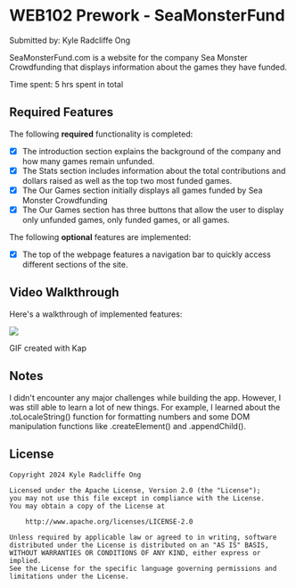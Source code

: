 # WEB102 Prework - SeaMonsterFund

Submitted by: Kyle Radcliffe Ong

SeaMonsterFund.com is a website for the company Sea Monster Crowdfunding that displays information about the games they have funded.

Time spent: 5 hrs spent in total

## Required Features

The following **required** functionality is completed:

- [x] The introduction section explains the background of the company and how many games remain unfunded.
- [x] The Stats section includes information about the total contributions and dollars raised as well as the top two most funded games.
- [x] The Our Games section initially displays all games funded by Sea Monster Crowdfunding
- [x] The Our Games section has three buttons that allow the user to display only unfunded games, only funded games, or all games.

The following **optional** features are implemented:

- [x] The top of the webpage features a navigation bar to quickly access different sections of the site.

## Video Walkthrough

Here's a walkthrough of implemented features:

![](demo.gif)

<!-- Replace this with whatever GIF tool you used! -->

GIF created with Kap

<!-- Recommended tools:
[Kap](https://getkap.co/) for macOS
[ScreenToGif](https://www.screentogif.com/) for Windows
[peek](https://github.com/phw/peek) for Linux. -->

## Notes

I didn't encounter any major challenges while building the app. However, I was still able to learn a lot of new things. For example, I learned about the .toLocaleString() function for formatting numbers and some DOM manipulation functions like .createElement() and .appendChild().

## License

    Copyright 2024 Kyle Radcliffe Ong

    Licensed under the Apache License, Version 2.0 (the "License");
    you may not use this file except in compliance with the License.
    You may obtain a copy of the License at

        http://www.apache.org/licenses/LICENSE-2.0

    Unless required by applicable law or agreed to in writing, software
    distributed under the License is distributed on an "AS IS" BASIS,
    WITHOUT WARRANTIES OR CONDITIONS OF ANY KIND, either express or implied.
    See the License for the specific language governing permissions and
    limitations under the License.
